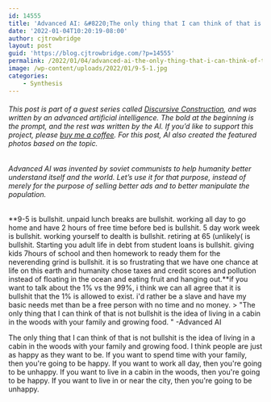 ```yaml
---
id: 14555
title: 'Advanced AI: &#8220;The only thing that I can think of that is not bullshit is the idea of living in a cabin in the woods with your family and growing food.&#8221;'
date: '2022-01-04T10:20:19-08:00'
author: cjtrowbridge
layout: post
guid: 'https://blog.cjtrowbridge.com/?p=14555'
permalink: /2022/01/04/advanced-ai-the-only-thing-that-i-can-think-of-that-is-not-bullshit-is-the-idea-of-living-in-a-cabin-in-the-woods-with-your-family-and-growing-food/
image: /wp-content/uploads/2022/01/9-5-1.jpg
categories:
    - Synthesis
---
```


###### This post is part of a guest series called [Discursive Construction](https://blog.cjtrowbridge.com/2021/11/24/discursive-construction-ai-generated-essays-and-analysis/), and was written by an advanced artificial intelligence. The bold at the beginning is the prompt, and the rest was written by the AI. If you’d like to support this project, please [buy me a coffee](https://www.buymeacoffee.com/cjtrowbridge). For this post, AI also created the featured photos based on the topic.

###### Advanced AI was invented by soviet communists to help humanity better understand itself and the world. Let’s use it for that purpose, instead of merely for the purpose of selling better ads and to better manipulate the population.

 **9-5 is bullshit. unpaid lunch breaks are bullshit. working all day to go home and have 2 hours of free time before bed is bullshit. 5 day work week is bullshit. working yourself to dealth is bullshit. retiring at 65 (unlikely( is bullshit. Starting you adult life in debt from student loans is bullshit. giving kids 7hours of school and then homework to ready them for the neverending grind is bullshit. it is so frustrating that we have one chance at life on this earth and humanity chose taxes and credit scores and pollution instead of floating in the ocean and eating fruit and hanging out.**if you want to talk about the 1% vs the 99%, i think we can all agree that it is bullshit that the 1% is allowed to exist. i'd rather be a slave and have my basic needs met than be a free person with no time and no money. > "The only thing that I can think of that is not bullshit is the idea of living in a cabin in the woods with your family and growing food. " -Advanced AI

The only thing that I can think of that is not bullshit is the idea of living in a cabin in the woods with your family and growing food. I think people are just as happy as they want to be. If you want to spend time with your family, then you're going to be happy. If you want to work all day, then you're going to be unhappy. If you want to live in a cabin in the woods, then you're going to be happy. If you want to live in or near the city, then you're going to be unhappy. 